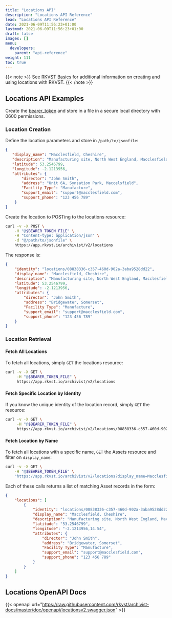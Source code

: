 ```yaml
---
title: "Locations API"
description: "Locations API Reference"
lead: "Locations API Reference"
date: 2021-06-09T11:56:23+01:00
lastmod: 2021-06-09T11:56:23+01:00
draft: false
images: []
menu: 
  developers:
    parent: "api-reference"
weight: 111
toc: true
---
```


{{< note >}}
See [RKVST Basics](/platform/rkvst-basics/grouping-assets-by-location/) for additional information on creating and using locations with RKVST.
{{< /note >}}

## Locations API Examples

Create the [bearer_token](../../setup-and-administration/getting-access-tokens-using-app-registrations) and store in a file in a secure local directory with 0600 permissions.

### Location Creation

Define the location parameters and store in `/path/to/jsonfile`:

```json
{
   "display_name": "Macclesfield, Cheshire",
   "description": "Manufacturing site, North West England, Macclesfield, Cheshire",
   "latitude": 53.2546799,
   "longitude": -2.1213956,
   "attributes": {
       "director": "John Smith",
       "address": "Unit 6A, Synsation Park, Maccelsfield",
       "Facility Type": "Manufacture",
       "support_email": "support@macclesfield.com",
       "support_phone": "123 456 789"
    }
}
```

Create the location to POSTing to the locations resource:

```bash
curl -v -X POST \
    -H "@$BEARER_TOKEN_FILE" \
    -H "Content-type: application/json" \
    -d "@/path/to/jsonfile" \
    https://app.rkvst.io/archivist/v2/locations
```

The response is:

```json
{
    "identity": "locations/08838336-c357-460d-902a-3aba9528dd22",
    "display_name": "Macclesfield, Cheshire",
    "description": "Manufacturing site, North West England, Macclesfield, Cheshire",
    "latitude": 53.2546799,
    "longitude": -2.1213956,
    "attributes": {
        "director": "John Smith",
        "address": "Bridgewater, Somerset",
        "Facility Type": "Manufacture",
        "support_email": "support@macclesfield.com",
        "support_phone": "123 456 789"
    }
}
```

### Location Retrieval


#### Fetch All Locations
To fetch all locations, simply `GET` the locations resource:

```bash
curl -v -X GET \
     -H "@$BEARER_TOKEN_FILE" \
     https://app.rkvst.io/archivist/v2/locations
```

#### Fetch Specific Location by Identity

If you know the unique identity of the location record, simply `GET` the resource:

```bash
curl -v -X GET \
     -H "@$BEARER_TOKEN_FILE" \
     https://app.rkvst.io/archivist/v2/locations/08838336-c357-460d-902a-3aba9528dd22
```

#### Fetch Location by Name

To fetch all locations with a specific name, `GET` the Assets resource and filter on `display_name`:

```bash
curl -v -X GET \
    -H "@$BEARER_TOKEN_FILE" \
    "https://app.rkvst.io/archivist/v2/locations?display_name=Macclesfield%2C%20Cheshire"
```

Each of these calls returns a list of matching Asset records in the form:

```json
{
    "locations": [
        {
            "identity": "locations/08838336-c357-460d-902a-3aba9528dd22",
            "display_name": "Macclesfield, Cheshire",
            "description": "Manufacturing site, North West England, Macclesfield, Cheshire",
            "latitude": "53.2546799",
            "longitude": "-2.1213956,14.54",
            "attributes": {
                "director": "John Smith",
                "address": "Bridgewater, Somerset",
                "Facility Type": "Manufacture",
                "support_email": "support@macclesfield.com",
                "support_phone": "123 456 789"
            }
        }
    ]
}
```

## Locations OpenAPI Docs

{{< openapi url="https://raw.githubusercontent.com/rkvst/archivist-docs/master/doc/openapi/locationsv2.swagger.json" >}}
